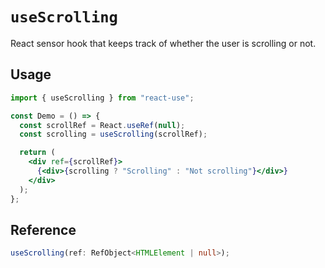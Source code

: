 # `useScrolling`

React sensor hook that keeps track of whether the user is scrolling or not.

## Usage

```jsx
import { useScrolling } from "react-use";

const Demo = () => {
  const scrollRef = React.useRef(null);
  const scrolling = useScrolling(scrollRef);

  return (
    <div ref={scrollRef}>
      {<div>{scrolling ? "Scrolling" : "Not scrolling"}</div>}
    </div>
  );
};
```

## Reference

```ts
useScrolling(ref: RefObject<HTMLElement | null>);
```
